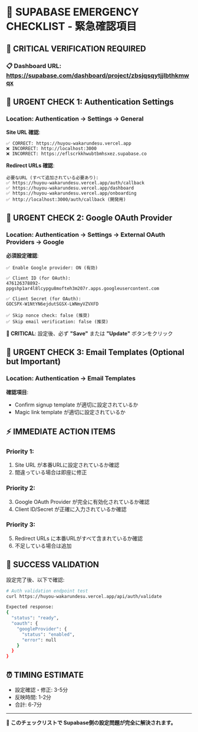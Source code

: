 # 🔧 SUPABASE EMERGENCY CHECKLIST - 緊急確認項目

## 🎯 **CRITICAL VERIFICATION REQUIRED**

### **📋 Dashboard URL**: https://supabase.com/dashboard/project/zbsjqsqytjjlbthkmwqx

## 🔴 **URGENT CHECK 1: Authentication Settings**

### **Location**: Authentication → Settings → General

**Site URL 確認**:
```
✅ CORRECT: https://huyou-wakarundesu.vercel.app
❌ INCORRECT: http://localhost:3000
❌ INCORRECT: https://eflscrkkhwubtbmhsxez.supabase.co
```

**Redirect URLs 確認**:
```
必要なURL (すべて追加されている必要あり):
✅ https://huyou-wakarundesu.vercel.app/auth/callback
✅ https://huyou-wakarundesu.vercel.app/dashboard  
✅ https://huyou-wakarundesu.vercel.app/onboarding
✅ http://localhost:3000/auth/callback (開発用)
```

## 🔴 **URGENT CHECK 2: Google OAuth Provider**

### **Location**: Authentication → Settings → External OAuth Providers → Google

**必須設定確認**:
```
✅ Enable Google provider: ON (有効)

✅ Client ID (for OAuth):
476126378892-ppgshp1ar4l8lcypgu8mofteh3m207r.apps.googleusercontent.com

✅ Client Secret (for OAuth):  
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

✅ Skip nonce check: false (推奨)
✅ Skip email verification: false (推奨)
```

**🚨 CRITICAL**: 設定後、必ず **"Save"** または **"Update"** ボタンをクリック

## 🔴 **URGENT CHECK 3: Email Templates (Optional but Important)**

### **Location**: Authentication → Email Templates

**確認項目**:
- Confirm signup template が適切に設定されているか
- Magic link template が適切に設定されているか

## ⚡ **IMMEDIATE ACTION ITEMS**

### **Priority 1**:
1. Site URL が本番URLに設定されているか確認
2. 間違っている場合は即座に修正

### **Priority 2**:  
3. Google OAuth Provider が完全に有効化されているか確認
4. Client ID/Secret が正確に入力されているか確認

### **Priority 3**:
5. Redirect URLs に本番URLがすべて含まれているか確認
6. 不足している場合は追加

## 🎯 **SUCCESS VALIDATION**

設定完了後、以下で確認:
```bash
# Auth validation endpoint test
curl https://huyou-wakarundesu.vercel.app/api/auth/validate

Expected response:
{
  "status": "ready",
  "oauth": {
    "googleProvider": {
      "status": "enabled",
      "error": null
    }
  }
}
```

## ⏰ **TIMING ESTIMATE**
- 設定確認・修正: 3-5分
- 反映時間: 1-2分
- 合計: 6-7分

---
**🎯 このチェックリストで Supabase側の設定問題が完全に解決されます。**